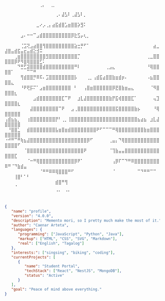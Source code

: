       ⠀⠀⠀⠀⠀⠀⠀⠀⠀⠀⠀⠀⠀⢀⡄⠀⠀⢀⡀⠀⠀⠀⠀⠀⠀⠀⠀⠀⠀⠀⠀⠀⠀⠀⠀⠀⠀⠀⠀⠀⠀⠀⠀⠀⠀⠀⠀⠀⠀⠀⠀⠀⠀⠀⠀⠀⠀
⠀⠀⠀⠀⠀⠀⠀⠀⠀⠀⠀⠀⠀⠀⠀⠀⢀⠄⣼⣣⠇⢀⣼⣣⠇⡀⠀⠀⠀⠀⠀⠀⠀⠀⠀⠀⠀⠀⠀⠀⠀⠀⠀⠀⠀⠀⠀⠀⠀⠀⠀⠀⠀⠀⠀⠀⠀⠀⠀⠀⠀⠀
⠀⠀⠀⠀⠀⠀⠀⠀⠀⠀⣀⠔⡠⢀⡄⣴⣯⣾⣿⣡⣶⣿⣿⡵⣻⠅⠀⠀⠀⠀⠀⠀⠀⠀⠀⠀⠀⠀⠀⠀⠀⠀⠀⠀⠀⠀⠀⠀⠀⠀⠀⠀⠀⠀⠀⠀⠀⠀⠀⠀⠀⠀
⠀⠀⠀⠀⠀⣠⠄⠒⠒⠉⣠⣾⣿⣿⣿⣿⣿⣿⣿⣿⣿⡿⣗⣫⡤⢆⡀⠀⠀⠀⠀⠀⠀⠀⠀⠀⠀⠀⠀⠀⠀⠀⠀⠀⠀⠀⠀⠀⠀⠀⠀⠀⠀⠀⠀⠀⠀⠀⠀⠀⠀⠀
⠀⠀⠀⠀⠀⢈⣩⢝⣠⣴⣿⣿⢻⣿⣿⣿⣿⣿⣿⣿⣿⣿⣵⣒⡛⠋⠁⠀⠀⠀⠀⠀⠀⠀⠀⠀⠀⠀⠀⠀⠀⠀⠀⠀⠀⠀⠀⣴⣀⣼⣿⣤⣾⣯⣤⣖⣤⣾⣕⣺⠭⠀
⠀⠀⠀⢀⣶⣿⣿⣿⣿⣿⣿⣿⣿⣻⣿⣿⣿⣿⣿⣿⣿⣿⣿⡉⠀⠀⠀⠀⠀⠀⠀⠀⠀⠀⠀⠀⠀⠀⠀⠀⠀⠀⠀⠀⠀⢀⣀⣿⣿⣿⣿⣿⡿⠟⠻⣿⢿⣿⣿⣿⣋⠅
⠀⠀⠀⠀⠙⣛⣋⣽⣿⣿⣿⣿⣾⣿⣿⣿⣿⣿⣿⣿⣿⣿⠛⠇⠀⠀⠀⠀⠀⠀⠀⠀⢀⣠⣄⠀⠀⠀⠀⠀⠀⠀⠀⠀⠀⠘⢿⣿⣿⣿⣿⠁⠀⠀⠀⠀⠉⠉⠛⠀⠀⠀
⠀⠀⠀⠀⠀⢻⣾⣿⣿⡛⠿⠯⠄⣩⣿⣿⣿⣿⣿⣿⣿⣿⡧⠀⠀⠀⢀⡀⢠⣾⣯⣴⣿⣿⣷⣶⣾⡶⠄⠀⠀⠀⠀⠀⠀⠠⣦⣿⣿⣿⣿⣄⠀⠀⠀⠀⠀⠀⠀⠀⠀⠀
⠀⠀⠀⠀⠀⠘⠟⢟⡯⠍⠁⣠⣶⣿⣿⣿⣿⣿⣿⣿⣿⠀⠃⠀⠀⢠⣿⣶⣿⣿⣿⣿⣿⣿⡿⣟⣿⣷⣶⣤⣄⠀⠀⠀⠀⠀⠈⠻⣿⣿⣿⣿⣆⠀⠀⠀⠀⠀⠀⠀⠀⠀
⠀⠀⠀⠀⠀⠀⠀⠀⠀⣠⣾⣿⣿⣿⣿⣿⣿⣿⣏⠉⠟⠀⠀⣰⣇⣼⣿⣿⣿⣿⣿⣿⣿⣷⡟⣯⢾⣿⣿⣿⣏⠁⠀⠀⠀⠀⠀⢤⣹⣿⣿⣿⣿⣆⠀⠀⠀⠀⠀⠀⠀⠀
⠀⠀⠀⠀⠀⠀⠀⠀⣼⣿⣿⣿⣿⣿⣿⣿⣿⠉⠟⠀⠀⣠⢀⣿⣿⣿⣿⣿⣿⣿⣿⣿⣿⣿⣿⣯⣿⣿⣿⣿⣿⣷⡦⠀⠀⠀⠀⠘⢿⣿⣿⣿⣿⣿⠀⠀⠀⠀⠀⠀⠀⠀
⢠⣾⣦⣦⡀⠀⠀⢰⣿⣿⣿⣿⣿⣿⣿⣿⡟⠃⢀⡀⢸⣿⣿⣿⣿⣿⣿⣿⣿⣿⣿⣿⣿⣿⣿⣿⣿⣿⣿⣿⣿⣿⣦⣴⣦⠀⣰⣇⣼⣿⣿⣿⣿⣿⠀⠀⠀⠀⠀⠀⠀⠀
⠀⠘⣿⣿⣁⠀⠀⣾⣿⣿⣿⣿⣿⣿⣿⣿⣧⣶⣿⣶⣾⣿⣿⣿⣿⣿⣿⣿⣿⠟⠋⠉⠉⠉⠛⢿⣿⣿⣿⣿⣿⣿⣿⣿⣷⣶⣿⣿⣿⣿⣿⣿⣿⣿⠀⠀⠀⠀⠀⠀⠀⠀
⠐⠚⠛⠉⠛⢷⣦⣼⣿⣿⣿⣿⣿⣿⣿⣿⣿⣿⣿⣿⣿⣿⣿⣿⣿⣿⡿⠋⠀⠀⠀⠀⠀⢀⣤⡄⠙⢿⣿⣿⣿⣿⣿⣿⣿⣿⣿⣿⣿⣿⣿⣿⣿⠋⠀⠀⠀⠀⠀⠀⠀⠀
⠀⠀⠀⠀⠀⠀⠈⣿⣿⣿⣿⣿⣿⣿⣿⣿⣿⣿⣿⣿⣿⣿⣿⣿⣿⠟⠀⠀⠀⠀⠀⠀⠀⠈⢹⣷⣤⣤⣿⣿⣿⣿⣿⣿⣿⣿⣿⣿⣿⣿⣿⣿⣏⠀⠀⠀⠀⠀⠀⠀⠀⠀
⠀⠀⠀⠀⠀⠀⠀⠈⠒⠛⢿⣿⣿⣿⣿⣿⣿⣿⣿⣿⣿⣿⡿⠟⠁⠀⠀⠀⠀⠀⠀⠀⠀⠀⢠⡿⠏⠉⠙⠛⠿⣿⣿⣿⣿⣿⣿⣿⣿⠿⠛⠈⠙⣷⣾⣤⠀⠀⠀⠀⠀⠀
⠀⠀⠀⠀⠀⠀⠀⠀⠀⠀⠀⠈⠛⠛⠿⠿⢿⣿⣿⣿⠛⠋⠀⠀⠀⠀⠀⠀⠀⠀⠀⠀⠀⠀⠈⠀⠀⠀⠀⠀⠀⠀⠉⠙⠛⠛⠉⠉⠀⠀⠀⠀⢸⣿⠃⠁⠃⠀⠀⠀⠀⠀
⠀⠀⠀⠀⠀⠀⠀⠀⠀⠀⠀⠀⠀⠀⠀⠀⣾⣿⠛⢻⠀⠀⠀⠀⠀⠀⠀⠀⠀⠀⠀⠀⠀⠀⠀⠀⠀⠀⠀⠀⠀⠀⠀⠀⠀⠀⠀⠀⠀⠀⠀⠀⠈⠀⠀⠀⠀⠀⠀⠀⠀⠀
⠀⠀⠀⠀⠀⠀⠀⠀⠀⠀⠀⠀⠀⠀⠀⠀⠈⠁⠀⠈⠁⠀⠀⠀⠀⠀⠀⠀⠀⠀⠀⠀⠀⠀⠀⠀⠀⠀⠀⠀⠀⠀⠀⠀⠀⠀⠀⠀⠀⠀⠀⠀⠀⠀⠀⠀⠀⠀⠀⠀⠀⠀


```json
{
   "name": "profile",
   "version": "4.0.0",
   "description": "Memento mori, so I pretty much make the most of it.",
   "author": "Caenar Arteta",
   "languages": {
      "programming": ["JavaScript", "Python", "Java"],
      "markup": ["HTML", "CSS", "SVG", "Markdown"],
      "real": ["English", "Tagalog"]
   },
   "interests:": ["singsing", "biking", "coding"],
   "currentProjects": [
      {
         "name": "Student Portal",
         "techStack": ["React", "NestJS", "MongoDB"],
         "status": "Active"
      }
   ],
   "goal": "Peace of mind above everything."
}
```